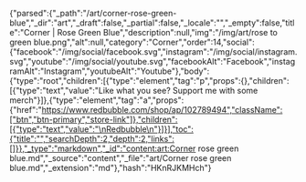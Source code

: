{"parsed":{"_path":"/art/corner-rose-green-blue","_dir":"art","_draft":false,"_partial":false,"_locale":"","_empty":false,"title":"Corner | Rose Green Blue","description":null,"img":"/img/art/rose to green blue.png","alt":null,"category":"Corner","order":14,"social":{"facebook":"/img/social/facebook.svg","instagram":"/img/social/instagram.svg","youtube":"/img/social/youtube.svg","facebookAlt":"Facebook","instagramAlt":"Instagram","youtubeAlt":"Youtube"},"body":{"type":"root","children":[{"type":"element","tag":"p","props":{},"children":[{"type":"text","value":"Like what you see? Support me with some merch"}]},{"type":"element","tag":"a","props":{"href":"https://www.redbubble.com/shop/ap/102789494","className":["btn","btn-primary","store-link"]},"children":[{"type":"text","value":"\nRedbubble\n"}]}],"toc":{"title":"","searchDepth":2,"depth":2,"links":[]}},"_type":"markdown","_id":"content:art:Corner rose green blue.md","_source":"content","_file":"art/Corner rose green blue.md","_extension":"md"},"hash":"HKnRJKMHch"}
